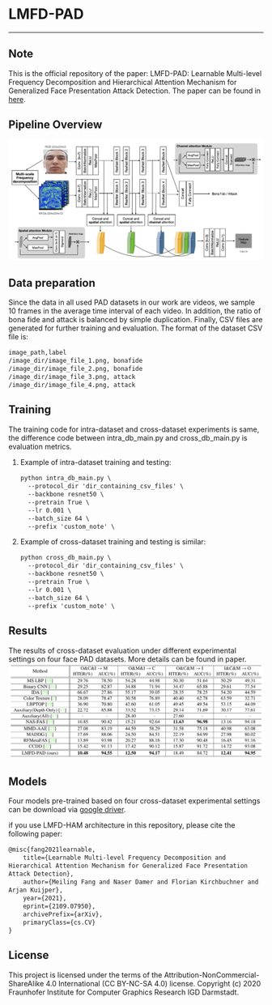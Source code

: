 # LMFD-PAD
---
## Note
This is the official repository of the paper: LMFD-PAD: Learnable Multi-level Frequency Decomposition and Hierarchical Attention Mechanism for Generalized Face Presentation Attack Detection. The paper can be found in [here](https://arxiv.org/abs/2109.07950).

## Pipeline Overview
![overview](images/workflow.png)

## Data preparation
Since the data in all used PAD datasets in our work are videos, we sample 10 frames in the average time interval of each video. In addition, the ratio of bona fide and attack is balanced by simple duplication. Finally, CSV files are generated for further training and evaluation. The format of the dataset CSV file is:
```
image_path,label
/image_dir/image_file_1.png, bonafide
/image_dir/image_file_2.png, bonafide
/image_dir/image_file_3.png, attack
/image_dir/image_file_4.png, attack
```
## Training
The training code for intra-dataset and cross-dataset experiments is same, the difference code between intra_db_main.py and cross_db_main.py is evaluation metrics.
1. Example of intra-dataset training and testing:
    ```
    python intra_db_main.py \
      --protocol_dir 'dir_containing_csv_files' \
      --backbone resnet50 \
      --pretrain True \
      --lr 0.001 \
      --batch_size 64 \
      --prefix 'custom_note' \
    ```
2. Example of cross-dataset training and testing is similar:
    ```
    python cross_db_main.py \
      --protocol_dir 'dir_containing_csv_files' \
      --backbone resnet50 \
      --pretrain True \
      --lr 0.001 \
      --batch_size 64 \
      --prefix 'custom_note' \
    ```

## Results
The results of cross-dataset evaluation under different experimental settings on four face PAD datasets. More details can be found in paper.
![cross_db](images/cross_db_results.png)

## Models
Four models pre-trained based on four cross-dataset experimental settings can be download via [google driver](https://drive.google.com/drive/folders/1qRBLkrn461r-E_Px3d_wialW-0soXEGn?usp=sharing).

if you use LMFD-HAM architecture in this repository, please cite the following paper:
```
@misc{fang2021learnable,
    title={Learnable Multi-level Frequency Decomposition and Hierarchical Attention Mechanism for Generalized Face Presentation Attack Detection},
    author={Meiling Fang and Naser Damer and Florian Kirchbuchner and Arjan Kuijper},
    year={2021},
    eprint={2109.07950},
    archivePrefix={arXiv},
    primaryClass={cs.CV}
}
```


## License
This project is licensed under the terms of the Attribution-NonCommercial-ShareAlike 4.0 International (CC BY-NC-SA 4.0) license. Copyright (c) 2020 Fraunhofer Institute for Computer Graphics Research IGD Darmstadt.
